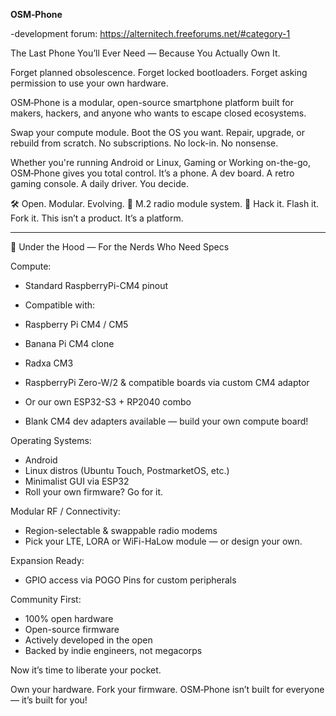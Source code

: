 **OSM‑Phone**


-development forum: https://alternitech.freeforums.net/#category-1

The Last Phone You’ll Ever Need — Because You Actually Own It.

Forget planned obsolescence. Forget locked bootloaders. Forget asking permission to use your own hardware.

OSM‑Phone is a modular, open-source smartphone platform built for makers, hackers, and anyone who wants to escape closed ecosystems.

Swap your compute module.
Boot the OS you want.
Repair, upgrade, or rebuild from scratch.
No subscriptions. No lock-in. No nonsense.

Whether you're running Android or Linux, Gaming or Working on-the-go, OSM‑Phone gives you total control.
It’s a phone. A dev board. A retro gaming console. A daily driver. You decide.

🛠️ Open. Modular. Evolving.
📡 M.2 radio module system.
🧠 Hack it. Flash it. Fork it.
This isn’t a product. It’s a platform.

---

 🧪 Under the Hood — For the Nerds Who Need Specs

Compute:


* Standard RaspberryPi-CM4 pinout
* Compatible with:

* Raspberry Pi CM4 / CM5
* Banana Pi CM4 clone
* Radxa CM3
* RaspberryPi Zero-W/2 & compatible boards via custom CM4 adaptor
* Or our own ESP32-S3 + RP2040 combo
* Blank CM4 dev adapters available — build your own compute board!


Operating Systems:

* Android
* Linux distros (Ubuntu Touch, PostmarketOS, etc.)
* Minimalist GUI via ESP32
* Roll your own firmware? Go for it.


Modular RF / Connectivity:

* Region-selectable & swappable radio modems
* Pick your LTE, LORA or WiFi-HaLow module — or design your own.


Expansion Ready:

* GPIO access via POGO Pins for custom peripherals


Community First:

* 100% open hardware
* Open-source firmware
* Actively developed in the open
* Backed by indie engineers, not megacorps



Now it’s time to liberate your pocket.

Own your hardware. Fork your firmware.
OSM‑Phone isn’t built for everyone — it’s built for you!
